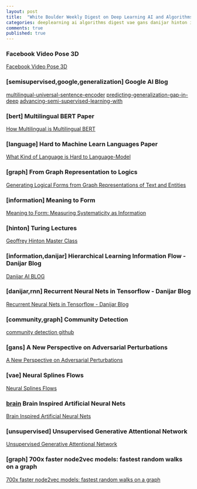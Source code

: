 ```yaml
---
layout: post
title:  "White Boulder Weekly Digest on Deep Learning AI and Algorithms 04/08/2019"
categories: deeplearning ai algorithms digest vae gans danijar hinton information graph language bert google generalization semisupervised brain unsupervised rnn graph
comments: true
published: true
---
```


### Facebook Video Pose 3D 

[Facebook Video Pose 3D][facebookpose]

### [semisupervised,google,generalization] Google AI Blog  

[multilingual-universal-sentence-encoder][googleai2]
[predicting-generalization-gap-in-deep][googleai2]
[advancing-semi-supervised-learning-with][googleai2]

### [bert] Multilingual BERT Paper

[How Multilingual is Multilingual BERT][bertpaper]

### [language] Hard to Machine Learn Languages Paper

[What Kind of Language is Hard to Language-Model][hardlang]

### [graph] From Graph Representation to Logics

[Generating Logical Forms from Graph Representations of Text and Entities][logics] 

### [information] Meaning to Form

[Meaning to Form: Measuring Systematicity as Information][meaningtoform]

### [hinton] Turing Lectures

[Geoffrey Hinton Master Class][turinghinton]

### [information,danijar] Hierarchical Learning Information Flow - Danijar Blog

[Danijar AI BLOG][researchhierarchicak]

### [danijar,rnn] Recurrent Neural Nets in Tensorflow - Danijar Blog

[Recurrent Neural Nets in Tensorflow - Danijar Blog][RNN]

### [community,graph] Community Detection

[community detection github][communitydetection]

### [gans] A New Perspective on Adversarial Perturbations

[A New Perspective on Adversarial Perturbations][ap]

### [vae] Neural Splines Flows

[Neural Splines Flows][NSF]

### [brain] Brain Inspired Artificial Neural Nets

[Brain Inspired Artificial Neural Nets][brain]

### [unsupervised] Unsupervised Generative Attentional Network

[Unsupervised Generative Attentional Network][ugatit]

### [graph] 700x faster node2vec models: fastest random walks on a graph

[700x faster node2vec models: fastest random walks on a graph][graphrw]

[googleai1]: https://ai.googleblog.com/2019/07/multilingual-universal-sentence-encoder.html
[googleai2]: https://ai.googleblog.com/2019/07/predicting-generalization-gap-in-deep.html
[googleai3]: https://ai.googleblog.com/2019/07/advancing-semi-supervised-learning-with.html
[bertpaper]: https://arxiv.org/abs/1906.01502
[hardlang]: https://arxiv.org/abs/1906.04726
[logics]: https://arxiv.org/abs/1905.08407
[meaningtoform]: https://arxiv.org/pdf/1906.05906.pdf
[turinghinton]: https://amturing.acm.org/lectures.cfm
[researchhierarchicak]: https://danijar.com/materials/ibm-research-thalnet.pdf
[RNN]: https://danijar.com/introduction-to-recurrent-networks-in-tensorflow/
[communitydetection]: https://github.com/benedekrozemberczki/awesome-community-detection
[ap]:  https://www.youtube.com/watch?v=mUt7w4UoYqM&app=desktop
[NSF]: https://github.com/bayesiains/nsf
[brain]: https://www.biorxiv.org/content/10.1101/582643v1
[ugatit]: https://github.com/taki0112/UGATIT
[graphrw]: https://www.singlelunch.com/2019/08/01/700x-faster-node2vec-models-fastest-random-walks-on-a-graph/
[facebookpose]: https://github.com/Uiuran/VideoPose3D
